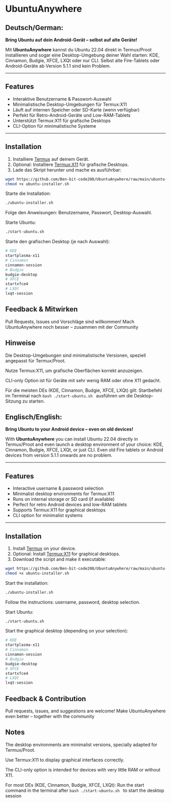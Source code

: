 # UbuntuAnywhere
## Deutsch/German:

**Bring Ubuntu auf dein Android-Gerät – selbst auf alte Geräte!**  

Mit **UbuntuAnywhere** kannst du Ubuntu 22.04 direkt in Termux/Proot installieren und sogar eine Desktop-Umgebung deiner Wahl starten: KDE, Cinnamon, Budgie, XFCE, LXQt oder nur CLI. Selbst alte Fire-Tablets oder Android-Geräte ab Version 5.1.1 sind kein Problem.  

---

## Features

- Interaktive Benutzername & Passwort-Auswahl  
- Minimalistische Desktop-Umgebungen für Termux:X11  
- Läuft auf internen Speicher oder SD-Karte (wenn verfügbar)  
- Perfekt für Retro-Android-Geräte und Low-RAM-Tablets  
- Unterstützt Termux:X11 für grafische Desktops  
- CLI-Option für minimalistische Systeme  

---

## Installation

1. Installiere [Termux](https://f-droid.org/packages/com.termux/) auf deinem Gerät.  
2. Optional: Installiere [Termux:X11](https://f-droid.org/packages/com.termux.x11/) für grafische Desktops.  
3. Lade das Skript herunter und mache es ausführbar:

```bash
wget https://github.com/Ben-bit-code208/UbuntuAnywhere/raw/main/ubuntu-installer.sh
chmod +x ubuntu-installer.sh
```

Starte die Installation:

```bash
./ubuntu-installer.sh
```
Folge den Anweisungen: Benutzername, Passwort, Desktop-Auswahl.

Starte Ubuntu:

```bash
./start-ubuntu.sh
```
Starte den grafischen Desktop (je nach Auswahl):

```bash
# KDE
startplasma-x11
# Cinnamon
cinnamon-session
# Budgie
budgie-desktop
# XFCE
startxfce4
# LXQt
lxqt-session
```

## Feedback & Mitwirken
Pull Requests, Issues und Vorschläge sind willkommen!
Mach UbuntuAnywhere noch besser – zusammen mit der Community

## Hinweise
Die Desktop-Umgebungen sind minimalistische Versionen, speziell angepasst für Termux/Proot.

Nutze Termux:X11, um grafische Oberflächen korrekt anzuzeigen.

CLI-only Option ist für Geräte mit sehr wenig RAM oder ohne X11 gedacht.


Für die meisten DEs (KDE, Cinnamon, Budgie, XFCE, LXQt) gilt: Startbefehl im Terminal nach ```bash ./start-ubuntu.sh ``` ausführen um die Desktop-Sitzung zu starten.

## Englisch/English:
**Bring Ubuntu to your Android device – even on old devices!**

With **UbuntuAnywhere** you can install Ubuntu 22.04 directly in Termux/Proot and even launch a desktop environment of your choice: KDE, Cinnamon, Budgie, XFCE, LXQt, or just CLI. Even old Fire tablets or Android devices from version 5.1.1 onwards are no problem.

---

## Features

- Interactive username & password selection
- Minimalist desktop environments for Termux:X11
- Runs on internal storage or SD card (if available)
- Perfect for retro Android devices and low-RAM tablets
- Supports Termux:X11 for graphical desktops
- CLI option for minimalist systems

---

## Installation

1. Install [Termux](https://f-droid.org/packages/com.termux/) on your device.
2. Optional: Install [Termux:X11](https://f-droid.org/packages/com.termux.x11/) for graphical desktops.
3. Download the script and make it executable:

```bash
wget https://github.com/Ben-bit-code208/UbuntuAnywhere/raw/main/ubuntu-installer.sh
chmod +x ubuntu-installer.sh
```

Start the installation:

```bash
./ubuntu-installer.sh
```
Follow the instructions: username, password, desktop selection.

Start Ubuntu:

```bash
./start-ubuntu.sh
```
Start the graphical desktop (depending on your selection):

```bash
# KDE
startplasma-x11
# Cinnamon
cinnamon-session
# Budgie
budgie-desktop
# XFCE
startxfce4
# LXQt
lxqt-session
```

## Feedback & Contribution
Pull requests, issues, and suggestions are welcome!
Make UbuntuAnywhere even better – together with the community

## Notes
The desktop environments are minimalist versions, specially adapted for Termux/Proot.

Use Termux:X11 to display graphical interfaces correctly.

The CLI-only option is intended for devices with very little RAM or without X11.

For most DEs (KDE, Cinnamon, Budgie, XFCE, LXQt): Run the start command in the terminal after ```bash ./start-ubuntu.sh ``` to start the desktop session



